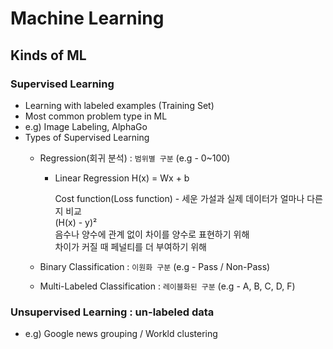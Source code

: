 # Machine Learning

## Kinds of ML

### Supervised Learning  
 - Learning with labeled examples (Training Set)
 - Most common problem type in ML
 - e.g) Image Labeling, AlphaGo
 - Types of Supervised Learning
   - Regression(회귀 분석) : `범위별 구분` (e.g - 0~100)  
     - Linear Regression
       H(x) = Wx + b  
       
       Cost function(Loss function) - 세운 가설과 실제 데이터가 얼마나 다른지 비교  
       (H(x) - y)²  
       음수나 양수에 관계 없이 차이를 양수로 표현하기 위해  
       차이가 커질 때 페널티를 더 부여하기 위해  
  
   - Binary Classification : `이원화 구분` (e.g - Pass / Non-Pass)
   - Multi-Labeled Classification : `레이블화된 구분` (e.g - A, B, C, D, F)


### Unsupervised Learning : un-labeled data  
 - e.g) Google news grouping / Workld clustering  

